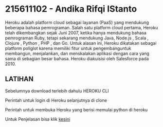 # 215611102 - Andika Rifqi IStanto

Heroku adalah platform cloud sebagai layanan (PaaS) yang mendukung beberapa bahasa pemrograman. Salah satu platform cloud pertama, Heroku telah dikembangkan sejak Juni 2007, ketika hanya mendukung bahasa pemrograman Ruby, tetapi sekarang mendukung Java, Node.js , Scala , Clojure , Python , PHP , dan Go. Untuk alasan ini, Heroku dikatakan sebagai platform poliglot karena memiliki fitur untuk pengembanguntuk membangun, menjalankan, dan menskalakan aplikasi dengan cara yang sama di sebagian besar bahasa. Heroku diakuisisi oleh Salesforce pada 2010.


## LATIHAN
Sebelumnya download terlebih dahulu HEROKU CLI
[](https://github.com/andikarifki/teknologi-cloud1/blob/master/MINGGU-3/img/img.png)

Perintah untuk login di Heroku selanjutnya di clone  
[](https://github.com/andikarifki/teknologi-cloud1/blob/master/MINGGU-3/img/img1.png)

Perintah untuk membuka Heroku yang berisi memulai python di heroku
[](https://github.com/andikarifki/teknologi-cloud1/blob/master/MINGGU-3/img/img2.png)
[](https://github.com/andikarifki/teknologi-cloud1/blob/master/MINGGU-3/img/img3.png)

Untuk Penjelasan bisa klik [kesini](https://github.com/andikarifki/teknologi-cloud1/blob/master/MINGGU-3/CLOUD%20PERT%203.pdf)



